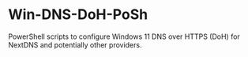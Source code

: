 # Win-DNS-DoH-PoSh
PowerShell scripts to configure Windows 11 DNS over HTTPS (DoH) for NextDNS and potentially other providers.
